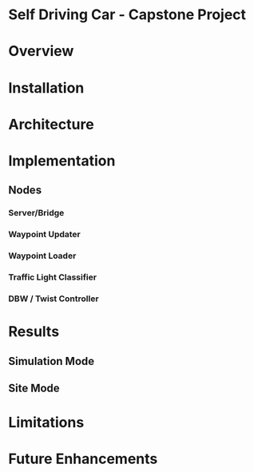 # Self Driving Car - Capstone Project



# Overview


# Installation


# Architecture


# Implementation

## Nodes

### Server/Bridge

### Waypoint Updater

### Waypoint Loader

### Traffic Light Classifier

### DBW / Twist Controller

# Results

## Simulation Mode

## Site Mode

# Limitations

# Future Enhancements